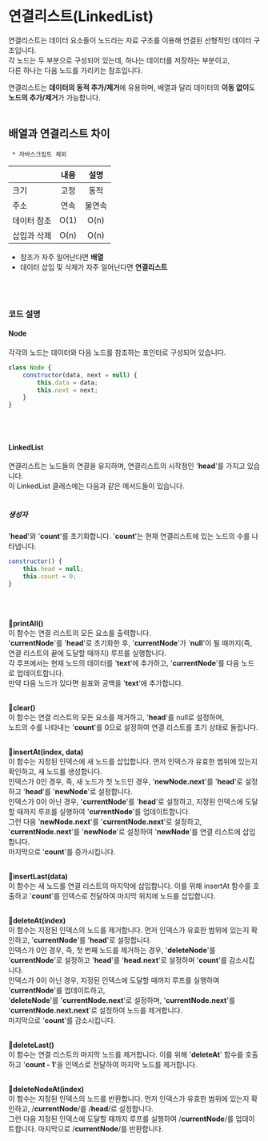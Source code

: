 # 연결리스트(LinkedList)

연결리스트는 데이터 요소들이 노드라는 자료 구조를 이용해 연결된 선형적인 데이터 구조입니다.<br>
각 노드는 두 부분으로 구성되어 있는데, 하나는 데이터를 저장하는 부분이고,<br>
다른 하나는 다음 노드를 가리키는 참조입니다.

연결리스트는 **데이터의 동적 추가/제거**에 유용하며, 배열과 달리 데이터의 **이동 없이**도 **노드의 추가/제거**가 가능합니다.
<br>
<br>

## 배열과 연결리스트 차이
` * 자바스크립트 제외`

| |   내용   |   설명   |
|--------|:------:|:------:|
| 크기 |   고정   |   동적   |
| 주소 |   연속   |  불연속   |
| 데이터 참조 |  O(1)  |  O(n)  |
| 삽입과 삭제 |  O(n)  |  O(n)  |

* 참조가 자주 일어난다면 **배열**
* 데이터 삽입 및 삭제가 자주 일어난다면 **연결리스트**
<br>
<br>

### 코드 설명
#### Node
각각의 노드는 데이터와 다음 노드를 참조하는 포인터로 구성되어 있습니다.
```javascript
class Node {
    constructor(data, next = null) {
        this.data = data;
        this.next = next;
    }
}
```
<br>
<br>

#### LinkedList
연결리스트는 노드들의 연결을 유지하며, 연결리스트의 시작점인 '**head**'를 가지고 있습니다.<br> 
이 LinkedList 클래스에는 다음과 같은 메서드들이 있습니다.
<br>
<br>

##### 생성자
'**head**'와 '**count**'를 초기화합니다. '**count**'는 현재 연결리스트에 있는 노드의 수를 나타냅니다.
```javascript
constructor() {
    this.head = null;
    this.count = 0;
}
```
<br>
<br>

🔎**printAll()**<br>
이 함수는 연결 리스트의 모든 요소를 출력합니다.<br>
'**currentNode**'를 '**head**'로 초기화한 후, '**currentNode**'가 '**null**'이 될 때까지(즉, 연결 리스트의 끝에 도달할 때까지) 루프를 실행합니다.<br>
각 루프에서는 현재 노드의 데이터를 '**text**'에 추가하고, '**currentNode**'를 다음 노드로 업데이트합니다.<br>
만약 다음 노드가 있다면 쉼표와 공백을 '**text**'에 추가합니다.
<br>
<br>

🔎**clear()**<br>
이 함수는 연결 리스트의 모든 요소를 제거하고, '**head**'를 null로 설정하며,<br>
노드의 수를 나타내는 '**count**'를 0으로 설정하여 연결 리스트를 초기 상태로 돌립니다.
<br>
<br>

🔎**insertAt(index, data)**<br>
이 함수는 지정된 인덱스에 새 노드를 삽입합니다. 먼저 인덱스가 유효한 범위에 있는지 확인하고, 새 노드를 생성합니다.<br>
인덱스가 0인 경우, 즉, 새 노드가 첫 노드인 경우, '**newNode.next**'를 '**head**'로 설정하고 '**head**'를 '**newNode**'로 설정합니다.<br> 
인덱스가 0이 아닌 경우, '**currentNode**'를 '**head**'로 설정하고, 지정된 인덱스에 도달할 때까지 루프를 실행하여 '**currentNode**'를 업데이트합니다.<br> 
그런 다음 '**newNode.next**'를 '**currentNode.next**'로 설정하고, '**currentNode.next**'를 '**newNode**'로 설정하여 '**newNode**'를 연결 리스트에 삽입합니다.<br> 
마지막으로 '**count**'를 증가시킵니다.
<br>
<br>

🔎**insertLast(data)**<br>
이 함수는 새 노드를 연결 리스트의 마지막에 삽입합니다. 이를 위해 insertAt 함수를 호출하고 '**count**'를 인덱스로 전달하여 마지막 위치에 노드를 삽입합니다.
<br>
<br>

🔎**deleteAt(index)**<br>
이 함수는 지정된 인덱스의 노드를 제거합니다. 먼저 인덱스가 유효한 범위에 있는지 확인하고, '**currentNode**'를 '**head**'로 설정합니다.<br>
인덱스가 0인 경우, 즉, 첫 번째 노드를 제거하는 경우, '**deleteNode**'를 '**currentNode**'로 설정하고 '**head**'를 '**head.next**'로 설정하며 '**count**'를 감소시킵니다.<br>
인덱스가 0이 아닌 경우, 지정된 인덱스에 도달할 때까지 루프를 실행하여 '**currentNode**'를 업데이트하고,<br>
'**deleteNode**'를 '**currentNode.next**'로 설정하며, '**currentNode.next**'를 '**currentNode.next.next**'로 설정하여 노드를 제거합니다.<br>
마지막으로 '**count**'를 감소시킵니다.
<br>
<br>

🔎**deleteLast()**<br>
이 함수는 연결 리스트의 마지막 노드를 제거합니다. 이를 위해 '**deleteAt**' 함수를 호출하고 '**count - 1**'을 인덱스로 전달하여 마지막 노드를 제거합니다.
<br>
<br>

🔎**deleteNodeAt(index)**<br>
이 함수는 지정된 인덱스의 노드를 반환합니다. 먼저 인덱스가 유효한 범위에 있는지 확인하고, /**currentNode**/를 /**head**/로 설정합니다.<br>
그런 다음 지정된 인덱스에 도달할 때까지 루프를 실행하여 /**currentNode**/를 업데이트합니다. 마지막으로 /**currentNode**/를 반환합니다.